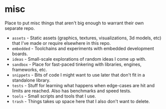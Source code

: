 # misc

Place to put misc things that aren't big enough to warrant their own separate
repo.

 * `assets` - Static assets (graphics, textures, visualizations, 3d models, etc)
              that I've made or require elsewhere in this repo.
 * `embedded` - Toolchains and experiments with embedded development boards.
 * `ideas` - Small-scale explorations of random ideas I come up with.
 * `sandbox` -  Place for fast-paced tinkering with libraries, engines,
                frameworks, etc.
 * `snippets` - Bits of code I might want to use later that don't fit in a
                standalone library.
 * `tests` - Stuff for learning what happens when edge-cases are hit and limits are
             reached. Also has benchmarks and speed tests.
 * `tools` - Small scripts and tools that I use.
 * `trash` - Things takes up space here that I also don't want to delete.
